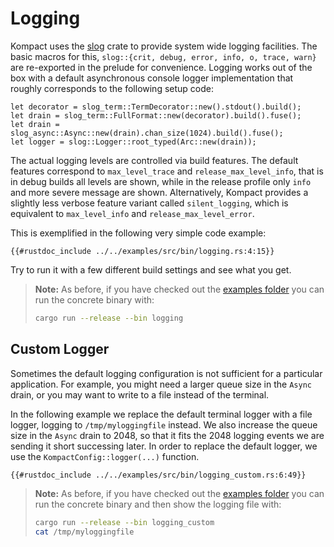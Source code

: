 # Logging

Kompact uses the [slog](https://crates.io/crates/slog) crate to provide system wide logging facilities.
The basic macros for this, `slog::{crit, debug, error, info, o, trace, warn}` are re-exported in the prelude for convenience. Logging works out of the box with a default asynchronous console logger implementation that roughly corresponds to the following setup code:

```rust,edition2018,no_run,noplaypen
let decorator = slog_term::TermDecorator::new().stdout().build();
let drain = slog_term::FullFormat::new(decorator).build().fuse();
let drain = slog_async::Async::new(drain).chan_size(1024).build().fuse();
let logger = slog::Logger::root_typed(Arc::new(drain));
```

The actual logging levels are controlled via build features. The default features correspond to `max_level_trace` and `release_max_level_info`, that is in debug builds all levels are shown, while in the release profile only `info` and more severe message are shown. Alternatively, Kompact provides a slightly less verbose feature variant called `silent_logging`, which is equivalent to `max_level_info` and `release_max_level_error`.

This is exemplified in the following very simple code example:

```rust,edition2018,no_run,noplaypen
{{#rustdoc_include ../../examples/src/bin/logging.rs:4:15}}
```

Try to run it with a few different build settings and see what you get.

> **Note:** As before, if you have checked out the [examples folder](https://github.com/kompics/kompact/tree/master/docs/examples) you can run the concrete binary with:
> ```bash
> cargo run --release --bin logging
> ```

## Custom Logger

Sometimes the default logging configuration is not sufficient for a particular application. For example, you might need a larger queue size in the `Async` drain, or you may want to write to a file instead of the terminal.

In the following example we replace the default terminal logger with a file logger, logging to `/tmp/myloggingfile` instead. We also increase the queue size in the `Async` drain to 2048, so that it fits the 2048 logging events we are sending it short successing later. In order to replace the default logger, we use the `KompactConfig::logger(...)` function.

```rust,edition2018,no_run,noplaypen
{{#rustdoc_include ../../examples/src/bin/logging_custom.rs:6:49}}
```

> **Note:** As before, if you have checked out the [examples folder](https://github.com/kompics/kompact/tree/master/docs/examples) you can run the concrete binary and then show the logging file with:
> ```bash
> cargo run --release --bin logging_custom
> cat /tmp/myloggingfile
> ```
